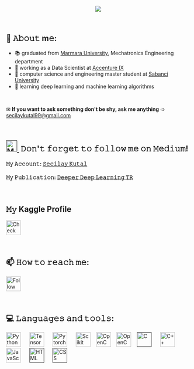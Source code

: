 
<!---
seccily/seccily is a ✨ special ✨ repository because its `README.md` (this file) appears on your GitHub profile.
You can click the Preview link to take a look at your changes.
--->

<p align="center"><img src="https://user-images.githubusercontent.com/52993055/119868358-9e931080-bf27-11eb-97f8-d7f7e734ecec.gif" /></p>
<p>&nbsp;</p>

## :book: 𝙰𝚋𝚘𝚞𝚝 m𝚎:
- 📚 graduated from [Marmara University](https://www.marmara.edu.tr/en), Mechatronics Engineering department
- 💼 working as a Data Scientist at [Accenture IX](https://www.accenture.com/ch-en/careers/explore-careers/area-of-interest/turkey-careers) 
- 🎒 computer science and engineering master student at [Sabanci University](https://www.sabanciuniv.edu/en)
- 🌱 learning deep learning and machine learning algorithms 
<p>&nbsp;</p>

✉ **If you want to ask something don't be shy, ask me anything** ➩ secilaykutal99@gmail.com
<p>&nbsp;</p>

## [<img src="https://simpleicons.org/icons/medium.svg" title="Medium" width="30" height="30"/>&nbsp;]() 𝙳𝚘𝚗'𝚝 𝚏𝚘𝚛𝚐𝚎𝚝 𝚝𝚘 𝚏𝚘𝚕𝚕𝚘𝚠 𝚖𝚎 𝚘𝚗 𝙼𝚎𝚍𝚒𝚞𝚖!

#### 𝙼𝚢 𝙰𝚌𝚌𝚘𝚞𝚗𝚝: <a href="https://secilaykutal.medium.com/" target="_blank"> 𝚂𝚎𝚌𝚒𝚕𝚊𝚢 𝙺𝚞𝚝𝚊𝚕 </a>
 
#### 𝙼𝚢 𝙿𝚞𝚋𝚕𝚒𝚌𝚊𝚝𝚒𝚘𝚗: <a href="https://medium.com/deeper-deep-learning-tr" target="_blank"> 𝙳𝚎𝚎𝚙𝚎𝚛 𝙳𝚎𝚎𝚙 𝙻𝚎𝚊𝚛𝚗𝚒𝚗𝚐 𝚃𝚁 </a>
<p>&nbsp;</p>

## 𝙼𝚢 Kaggle Profile
[<img src="https://simpleicons.org/icons/kaggle.svg" height="40em" align="center" title="Check out my profile"/>](https://www.kaggle.com/secilaykutal)
<p>&nbsp;</p>


## 📫 𝙷𝚘𝚠 𝚝𝚘 𝚛𝚎𝚊𝚌𝚑 𝚖𝚎:
[<img src="https://images.icon-icons.com/2428/PNG/512/linkedin_black_logo_icon_147114.png" height="40em" align="center" title="Follow me on LinkedIn"/>](https://www.linkedin.com/in/secilaykutal/)
<p>&nbsp;</p>

## 💻 𝙻𝚊𝚗𝚐𝚞𝚊𝚐𝚎𝚜 𝚊𝚗𝚍 𝚝𝚘𝚘𝚕𝚜:

[<img src="https://simpleicons.org/icons/python.svg" title="Python" width="40" height="40"/>](https://www.python.org/)&nbsp;	&nbsp;	&nbsp;
[<img src="https://simpleicons.org/icons/tensorflow.svg" title="TensorFlow" width="40" height="40"/>](https://www.tensorflow.org/)&nbsp;	&nbsp;	&nbsp;
[<img src="https://simpleicons.org/icons/pytorch.svg" title="Pytorch" width="40" height="40"/>](https://pytorch.org/)&nbsp; &nbsp; &nbsp;
[<img src="https://simpleicons.org/icons/scikitlearn.svg" title="Scikit Learn" width="40" height="40"/>](https://scikit-learn.org/stable/)&nbsp;&nbsp;&nbsp;
[<img src="https://simpleicons.org/icons/opencv.svg" title="OpenCV" width="40" height="40"/>](https://opencv.org/)&nbsp;&nbsp;&nbsp;
[<img src="https://simpleicons.org/icons/aws.svg" title="OpenCV" width="40" height="40"/>](https://opencv.org/)&nbsp;&nbsp;&nbsp;
[<img src="https://simpleicons.org/icons/c.svg" title="C" width="40" height="40"/></a>]()&nbsp;	&nbsp;	&nbsp;
[<img src="https://simpleicons.org/icons/cplusplus.svg" title="C++" width="40" height="40"/>](https://www.cplusplus.com/)&nbsp;	&nbsp;	&nbsp;
[<img src="https://simpleicons.org/icons/javascript.svg" title="JavaScript" width="40" height="40"/>](https://www.javascript.com/)&nbsp;	&nbsp;	&nbsp;
[<img src="https://simpleicons.org/icons/html5.svg" title="HTML" width="40" height="40"/>]()&nbsp;	&nbsp;	&nbsp;
[<img src="https://simpleicons.org/icons/css3.svg" title="CSS" width="40" height="40"/>]()

 
